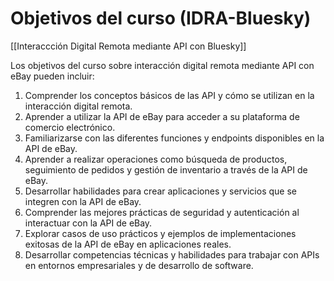 # Objetivos del curso (IDRA-Bluesky)

[[Interaccción Digital Remota mediante API con Bluesky]]

Los objetivos del curso sobre interacción digital remota mediante API con eBay pueden incluir:

1. Comprender los conceptos básicos de las API y cómo se utilizan en la interacción digital remota.
2. Aprender a utilizar la API de eBay para acceder a su plataforma de comercio electrónico.
3. Familiarizarse con las diferentes funciones y endpoints disponibles en la API de eBay.
4. Aprender a realizar operaciones como búsqueda de productos, seguimiento de pedidos y gestión de inventario a través de la API de eBay.
5. Desarrollar habilidades para crear aplicaciones y servicios que se integren con la API de eBay.
6. Comprender las mejores prácticas de seguridad y autenticación al interactuar con la API de eBay.
7. Explorar casos de uso prácticos y ejemplos de implementaciones exitosas de la API de eBay en aplicaciones reales.
8. Desarrollar competencias técnicas y habilidades para trabajar con APIs en entornos empresariales y de desarrollo de software.
